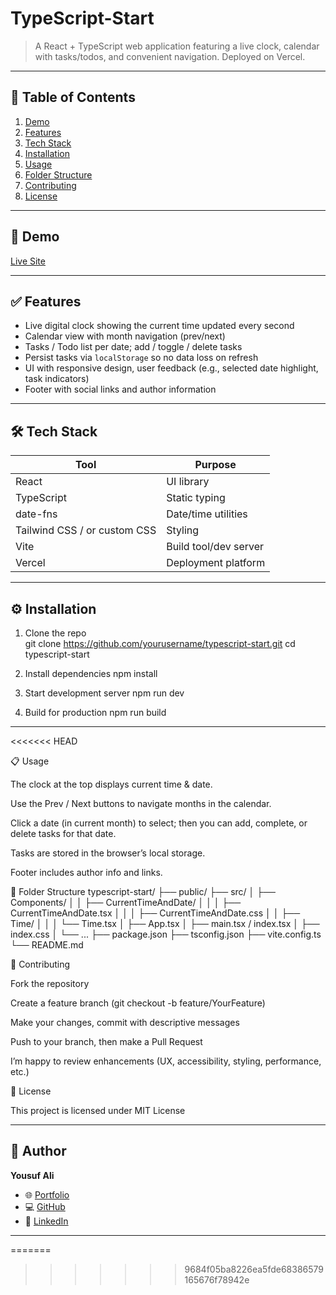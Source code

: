 # TypeScript-Start

> A React + TypeScript web application featuring a live clock, calendar with tasks/todos, and convenient navigation. Deployed on Vercel.

---

## 🚀 Table of Contents

1. [Demo](#demo)  
2. [Features](#features)  
3. [Tech Stack](#tech-stack)  
4. [Installation](#installation)  
5. [Usage](#usage)  
6. [Folder Structure](#folder-structure)  
7. [Contributing](#contributing)  
8. [License](#license)  

---

## 🎯 Demo

[Live Site](https://typescript-start.vercel.app/)  

---

## ✅ Features

- Live digital clock showing the current time updated every second  
- Calendar view with month navigation (prev/next)  
- Tasks / Todo list per date; add / toggle / delete tasks  
- Persist tasks via `localStorage` so no data loss on refresh  
- UI with responsive design, user feedback (e.g., selected date highlight, task indicators)  
- Footer with social links and author information  

---

## 🛠 Tech Stack

| Tool                         | Purpose                 |
| ---------------------------- | ----------------------- |
| React                        | UI library              |
| TypeScript                   | Static typing           |
| date-fns                     | Date/time utilities     |
| Tailwind CSS / or custom CSS | Styling                 |
| Vite                         | Build tool/dev server |
| Vercel                       | Deployment platform     |

---

## ⚙ Installation

1. Clone the repo  
   git clone https://github.com/yourusername/typescript-start.git
   cd typescript-start
2. Install dependencies
    npm install

3. Start development server
    npm run dev
4. Build for production
   npm run build 

------------------


<<<<<<< HEAD


📋 Usage

The clock at the top displays current time & date.

Use the Prev / Next buttons to navigate months in the calendar.

Click a date (in current month) to select; then you can add, complete, or delete tasks for that date.

Tasks are stored in the browser’s local storage.

Footer includes author info and links.

📂 Folder Structure
typescript-start/
├── public/
├── src/
│   ├── Components/
│   │   ├── CurrentTimeAndDate/
│   │   │   ├── CurrentTimeAndDate.tsx
│   │   │   ├── CurrentTimeAndDate.css
│   │   ├── Time/
│   │   │   └── Time.tsx
│   ├── App.tsx
│   ├── main.tsx / index.tsx
│   ├── index.css
│   └── ...
├── package.json
├── tsconfig.json
├── vite.config.ts
└── README.md

🤝 Contributing

Fork the repository

Create a feature branch (git checkout -b feature/YourFeature)

Make your changes, commit with descriptive messages

Push to your branch, then make a Pull Request

I’m happy to review enhancements (UX, accessibility, styling, performance, etc.)

📝 License

This project is licensed under MIT License

---

## 👤 Author

**Yousuf Ali**  

- 🌐 [Portfolio](https://yousufali.dev)  
- 💻 [GitHub](https://github.com/yousufali156)  
- 🔗 [LinkedIn](https://www.linkedin.com/in/mdyousufali)  

---




=======
>>>>>>> 9684f05ba8226ea5fde68386579165676f78942e

